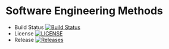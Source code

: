 # Software Engineering Methods

- Build Status [![Build Status](https://travis-ci.org/zawye-imu/nproject-9.svg?branch=master)](https://travis-ci.org/zawye-imu/nproject-9)
- License [![LICENSE](https://img.shields.io/github/license/zawye-imu/sem.svg?style=flat-square)](https://github.com/zawye-imu/sem/blob/master/LICENSE)
- Release [![Releases](https://img.shields.io/github/release/zawye-imu/sem/all.svg?style=flat-square)](https://github.com/zawye-imu/sem/releases)